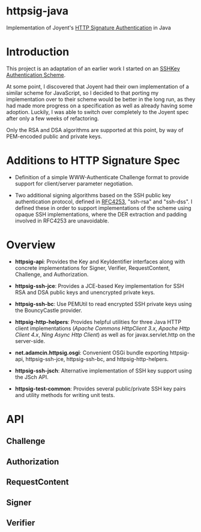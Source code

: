 httpsig-java
============

Implementation of Joyent's [HTTP Signature Authentication](https://github.com/joyent/node-http-signature/blob/master/http_signing.md) in Java

Introduction
============

This project is an adaptation of an earlier work I started on an [SSHKey Authentication Scheme](https://github.com/adamcin/net.adamcin.sshkey). 

At some point, I discovered that Joyent had their own implementation of a similar scheme for JavaScript, so I decided to that porting my implementation over to their scheme would be better in the long run, as they had made more progress on a specification as well as already having some adoption. Luckily, I was able to switch over completely to the Joyent spec after only a few weeks of refactoring.

Only the RSA and DSA algorithms are supported at this point, by way of PEM-encoded public and private keys.

Additions to HTTP Signature Spec
================================

* Definition of a simple WWW-Authenticate Challenge format to provide support for client/server parameter negotiation.

* Two additional signing algorithms based on the SSH public key authentication protocol, defined in [RFC4253](http://tools.ietf.org/html/rfc4253#section-6.6), "ssh-rsa" and "ssh-dss". I defined these in order to support implementations of the scheme using opaque SSH implementations, where the DER extraction and padding involved in RFC4253 are unavoidable.

Overview
========

* **httpsig-api**: Provides the Key and KeyIdentifier interfaces along with concrete implementations for Signer, Verifier, RequestContent, Challenge, and Authorization.

* **httpsig-ssh-jce**: Provides a JCE-based Key implementation for SSH RSA and DSA public keys and unencrypted private keys.

* **httpsig-ssh-bc**: Use PEMUtil to read encrypted SSH private keys using the BouncyCastle provider.

* **httpsig-http-helpers**: Provides helpful utilities for three Java HTTP client implementations (*Apache Commons HttpClient 3.x*, *Apache Http Client 4.x*, *Ning Async Http Client*) as well as for javax.servlet.http on the server-side.

* **net.adamcin.httpsig.osgi**: Convenient OSGi bundle exporting httpsig-api, httpsig-ssh-jce, httpsig-ssh-bc, and httpsig-http-helpers.

* **httpsig-ssh-jsch**: Alternative implementation of SSH key support using the JSch API.

* **httpsig-test-common**: Provides several public/private SSH key pairs and utility methods for writing unit tests.

API
===

Challenge
---------

Authorization
-------------

RequestContent
--------------

Signer
------

Verifier
--------
